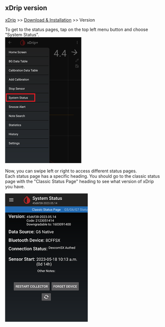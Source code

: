 ## xDrip version  
[xDrip](../README.md) >> [Download & Installation](./Installation_page.md) >> Version  
  
To get to the status pages, tap on the top left menu button and choose "System Status".  
![](./images/SysStatDrop.png)  
  
Now, you can swipe left or right to access different status pages.  
Each status page has a specific heading.  You should go to the classic status page with the "Classic Status Page" heading to see what version of xDrip you have.  
  
![](./images/classic-status-pg.png)  
  
